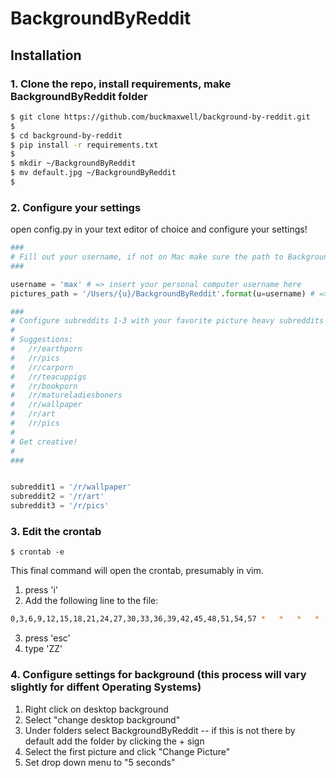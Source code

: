 # BackgroundByReddit

## Installation

### 1. Clone the repo, install requirements, make BackgroundByReddit folder
```sh
$ git clone https://github.com/buckmaxwell/background-by-reddit.git
$
$ cd background-by-reddit
$ pip install -r requirements.txt
$
$ mkdir ~/BackgroundByReddit
$ mv default.jpg ~/BackgroundByReddit
$ 
```

### 2. Configure your settings
open config.py in your text editor of choice and configure your settings!
```python
###
# Fill out your username, if not on Mac make sure the path to BackgroundByReddit is correct -- do not use ~/
###

username = 'max' # => insert your personal computer username here
pictures_path = '/Users/{u}/BackgroundByReddit'.format(u=username) # => all pictures in this path will be deleted

###
# Configure subreddits 1-3 with your favorite picture heavy subreddits
#
# Suggestions:
#	/r/earthporn
#	/r/pics
#	/r/carporn
#	/r/teacuppigs
#	/r/bookporn
# 	/r/matureladiesboners
#   /r/wallpaper
#	/r/art
#	/r/pics
#
# Get creative!
#
###


subreddit1 = '/r/wallpaper' 
subreddit2 = '/r/art'
subreddit3 = '/r/pics'
```

### 3. Edit the crontab


```
$ crontab -e
```
This final command will open the crontab, presumably in vim.

 1. press 'i' 
 2. Add the following line to the file:
```sh
0,3,6,9,12,15,18,21,24,27,30,33,36,39,42,45,48,51,54,57	*	*	*	*	python <path>/<to>/background-by-reddit/redditbackground.py
```
 3. press 'esc'
 4. type 'ZZ'

### 4. Configure settings for background (this process will vary slightly for diffent Operating Systems)

 1. Right click on desktop background
 2. Select "change desktop background"
 3. Under folders select BackgroundByReddit -- if this is not there by default add the folder by clicking the + sign
 4. Select the first picture and click "Change Picture"
 5. Set drop down menu to "5 seconds" 
